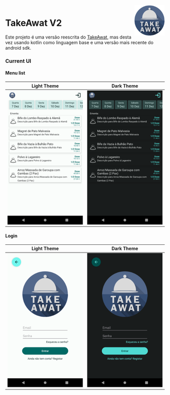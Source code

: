 <img src="https://raw.githubusercontent.com/heroslender/TakeAwat/master/logo.png" alt="Heroslender" title="Heroslender" align="right" height="96" width="96"/>

# TakeAwat V2

Este projeto é uma versão reescrita do [TakeAwat](https://github.com/heroslender/TakeAwat), mas
desta vez usando kotlin como linguagem base e uma versão mais recente do android sdk.

### Current UI

#### Menu list

Light Theme                |  Dark Theme
:-------------------------:|:-------------------------:
![Menu listing light theme](.github/assets/menu_list_light.png)  |  ![Menu listing dark theme](.github/assets/menu_list_dark.png)

#### Login

Light Theme                |  Dark Theme
:-------------------------:|:-------------------------:
![Login light theme](.github/assets/login_light.png) | ![Login dark theme](.github/assets/login_dark.png)
